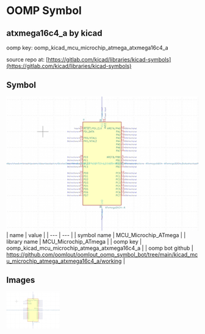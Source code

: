 # OOMP Symbol  
## atxmega16c4_a  by kicad  
  
oomp key: oomp_kicad_mcu_microchip_atmega_atxmega16c4_a  
  
source repo at: [https://gitlab.com/kicad/libraries/kicad-symbols](https://gitlab.com/kicad/libraries/kicad-symbols)  
## Symbol  
  
[![working.png](working_600.png)](working.png)  
| name | value | 
| --- | --- | 
| symbol name | MCU_Microchip_ATmega | 
| library name | MCU_Microchip_ATmega | 
| oomp key | oomp_kicad_mcu_microchip_atmega_atxmega16c4_a | 
| oomp bot github | https://github.com/oomlout/oomlout_oomp_symbol_bot/tree/main/kicad_mcu_microchip_atmega_atxmega16c4_a/working | 
## Images  
  
[![working.png](working_140.png)](working.png)  
